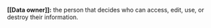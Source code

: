 **[[Data owner]]:** the person that decides who can access, edit, use, or destroy their information.